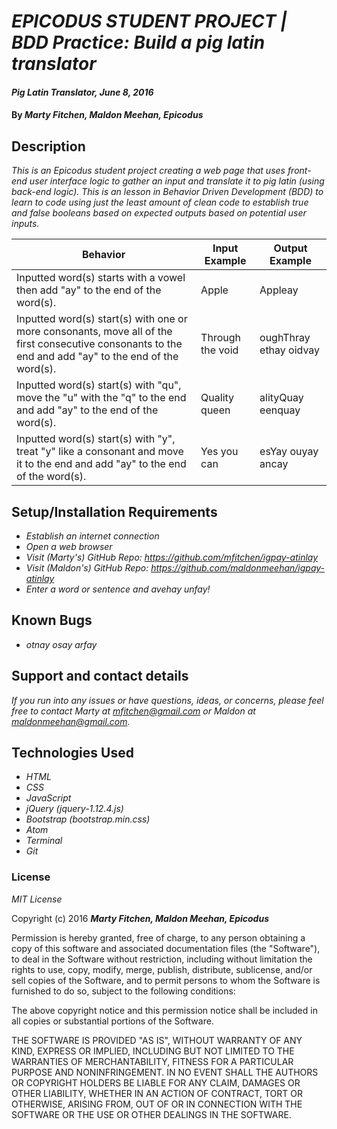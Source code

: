 # _EPICODUS STUDENT PROJECT | BDD Practice: Build a pig latin translator_

#### _Pig Latin Translator, June 8, 2016_

#### By _**Marty Fitchen, Maldon Meehan, Epicodus**_

## Description

_This is an Epicodus student project creating a web page that uses front-end user interface logic to gather an input and translate it to pig latin (using back-end logic). This is an lesson in Behavior Driven Development (BDD) to learn to code using just the least amount of clean code to establish true and false booleans based on expected outputs based on potential user inputs._

Behavior  | Input Example | Output Example
------------- | ------------- | -------------
Inputted word(s) starts with a vowel then add "ay" to the end of the word(s).  | Apple  | Appleay
Inputted word(s) start(s) with one or more consonants, move all of the first consecutive consonants to the end and add "ay" to the end of the word(s).  | Through the void  | oughThray ethay oidvay
Inputted word(s) start(s) with "qu", move the "u" with the "q" to the end and add "ay" to the end of the word(s).  | Quality queen  | alityQuay eenquay
Inputted word(s) start(s) with "y", treat "y" like a consonant and move it to the end and add "ay" to the end of the word(s).  | Yes you can  | esYay ouyay ancay


## Setup/Installation Requirements

* _Establish an internet connection_
* _Open a web browser_
* _Visit (Marty's) GitHub Repo: <a href="https://github.com/mfitchen/igpay-atinlay">https://github.com/mfitchen/igpay-atinlay</a>_
* _Visit (Maldon's) GitHub Repo: <a href="https://github.com/maldonmeehan/igpay-atinlay">https://github.com/maldonmeehan/igpay-atinlay</a>_
* _Enter a word or sentence and avehay unfay!_

## Known Bugs

* _otnay osay arfay_

## Support and contact details

_If you run into any issues or have questions, ideas, or concerns, please feel free to contact Marty at <a href="mailto:mfitchen@gmail.com">mfitchen@gmail.com</a> or Maldon at <a href="mailto:maldonmeehan@gmail.com">maldonmeehan@gmail.com</a>._

## Technologies Used

* _HTML_
* _CSS_
* _JavaScript_
* _jQuery (jquery-1.12.4.js)_
* _Bootstrap (bootstrap.min.css)_
* _Atom_
* _Terminal_
* _Git_

### License

*MIT License*

Copyright (c) 2016 **_Marty Fitchen, Maldon Meehan, Epicodus_**

Permission is hereby granted, free of charge, to any person obtaining a copy of this software and associated documentation files (the "Software"), to deal in the Software without restriction, including without limitation the rights to use, copy, modify, merge, publish, distribute, sublicense, and/or sell copies of the Software, and to permit persons to whom the Software is furnished to do so, subject to the following conditions:

The above copyright notice and this permission notice shall be included in all copies or substantial portions of the Software.

THE SOFTWARE IS PROVIDED "AS IS", WITHOUT WARRANTY OF ANY KIND, EXPRESS OR IMPLIED, INCLUDING BUT NOT LIMITED TO THE WARRANTIES OF MERCHANTABILITY, FITNESS FOR A PARTICULAR PURPOSE AND NONINFRINGEMENT. IN NO EVENT SHALL THE AUTHORS OR COPYRIGHT HOLDERS BE LIABLE FOR ANY CLAIM, DAMAGES OR OTHER LIABILITY, WHETHER IN AN ACTION OF CONTRACT, TORT OR OTHERWISE, ARISING FROM, OUT OF OR IN CONNECTION WITH THE SOFTWARE OR THE USE OR OTHER DEALINGS IN THE SOFTWARE.
